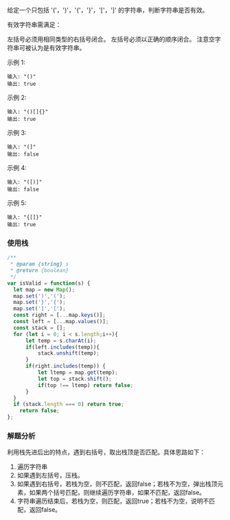 
给定一个只包括 '('，')'，'{'，'}'，'['，']' 的字符串，判断字符串是否有效。

有效字符串需满足：

左括号必须用相同类型的右括号闭合。
左括号必须以正确的顺序闭合。
注意空字符串可被认为是有效字符串。

示例 1:
```
输入: "()"
输出: true
```
示例 2:
```
输入: "()[]{}"
输出: true
```
示例 3:
```
输入: "(]"
输出: false
```
示例 4:
```
输入: "([)]"
输出: false
```

示例 5:
```
输入: "{[]}"
输出: true
```

### 使用栈

```javascript
/**
 * @param {string} s
 * @return {boolean}
 */
var isValid = function(s) {
  let map = new Map();
  map.set(')','(');
  map.set('}','{');
  map.set(']','[');
  const right = [...map.keys()];
  const left = [...map.values()];
  const stack = [];
  for (let i = 0; i < s.length;i++){
      let temp = s.charAt(i);
      if(left.includes(temp)){
          stack.unshift(temp);
      }
      if(right.includes(temp)) {
          let ltemp = map.get(temp);
          let top = stack.shift();
          if(top !== ltemp) return false;
      }
  }
  if (stack.length === 0) return true;
    return false;
};
```
### 解题分析

利用栈先进后出的特点，遇到右括号，取出栈顶是否匹配。具体思路如下：

1) 遍历字符串
2) 如果遇到左括号，压栈。
3) 如果遇到右括号，若栈为空，则不匹配，返回false；若栈不为空，弹出栈顶元素，如果两个括号匹配，则继续遍历字符串，如果不匹配，返回false。
4) 字符串遍历结束后，若栈为空，则匹配，返回true；若栈不为空，说明不匹配，返回false。

